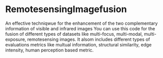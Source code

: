 # RemotesensingImagefusion
An effective techniqwue for the enhancement of the two complementary information of visible and infrared images
You can use this code for the fusion of different types of datasets like multi-focus, multi-modal, multi-exposure, remotesensing images.
It alsom includes different types of evaluations metrics like multual information, structural similarity, edge intensity, human perception based metric.
